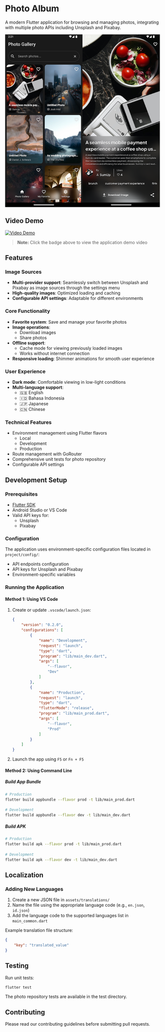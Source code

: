 # Photo Album

A modern Flutter application for browsing and managing photos, integrating with multiple photo APIs including Unsplash and Pixabay.

![Screenshot](screenshot/download.png)

## Video Demo

[![Video Demo](https://img.shields.io/badge/Watch-Video%20Demo-blue?style=for-the-badge)](https://drive.google.com/file/d/10RLBRyjg1n3Jyfk37iJGh7vt-KHQOIbh/view?usp=sharing)

> **Note:** Click the badge above to view the application demo video

## Features

### Image Sources

- **Multi-provider support**: Seamlessly switch between Unsplash and Pixabay as image sources through the settings menu
- **High-quality images**: Optimized loading and caching
- **Configurable API settings**: Adaptable for different environments

### Core Functionality

- **Favorite system**: Save and manage your favorite photos
- **Image operations**:
  - Download images
  - Share photos
- **Offline support**:
  - Cache mode for viewing previously loaded images
  - Works without internet connection
- **Responsive loading**: Shimmer animations for smooth user experience

### User Experience

- **Dark mode**: Comfortable viewing in low-light conditions
- **Multi-language support**:
  - 🇬🇧 English
  - 🇮🇩 Bahasa Indonesia
  - 🇯🇵 Japanese
  - 🇨🇳 Chinese

### Technical Features

- Environment management using Flutter flavors
  - Local
  - Development
  - Production
- Route management with GoRouter
- Comprehensive unit tests for photo repository
- Configurable API settings

## Development Setup

### Prerequisites

- [Flutter SDK](https://flutter.dev/docs/get-started/install)
- Android Studio or VS Code
- Valid API keys for:
  - Unsplash
  - Pixabay

### Configuration

The application uses environment-specific configuration files located in `project/config/`:

- API endpoints configuration
- API keys for Unsplash and Pixabay
- Environment-specific variables

### Running the Application

#### Method 1: Using VS Code

1. Create or update `.vscode/launch.json`:

    ```json
    {
        "version": "0.2.0",
        "configurations": [
            {
                "name": "Development",
                "request": "launch",
                "type": "dart",
                "program": "lib/main_dev.dart",
                "args": [
                    "--flavor",
                    "Dev"
                ]
            },
            {
                "name": "Production",
                "request": "launch",
                "type": "dart",
                "flutterMode": "release",
                "program": "lib/main_prod.dart",
                "args": [
                    "--flavor",
                    "Prod"
                ]
            }
        ]
    }
    ```

2. Launch the app using `F5` or `Fn + F5`

#### Method 2: Using Command Line

##### Build App Bundle

```bash
# Production
flutter build appbundle --flavor prod -t lib/main_prod.dart

# Development
flutter build appbundle --flavor dev -t lib/main_dev.dart
```

##### Build APK

```bash
# Production
flutter build apk --flavor prod -t lib/main_prod.dart

# Development
flutter build apk --flavor dev -t lib/main_dev.dart
```

## Localization

### Adding New Languages

1. Create a new JSON file in `assets/translations/`
2. Name the file using the appropriate language code (e.g., `en.json`, `id.json`)
3. Add the language code to the supported languages list in `main_common.dart`

Example translation file structure:

```json
{
    "key": "translated_value"
}
```

## Testing

Run unit tests:

```bash
flutter test
```

The photo repository tests are available in the test directory.

## Contributing

Please read our contributing guidelines before submitting pull requests.
